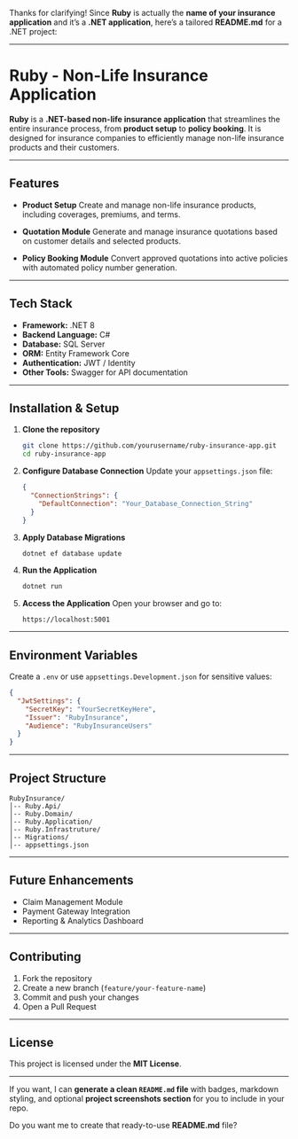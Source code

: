 Thanks for clarifying! Since **Ruby** is actually the **name of your insurance application** and it’s a **.NET application**, here’s a tailored **README.md** for a .NET project:

---

# Ruby - Non-Life Insurance Application

**Ruby** is a **.NET-based non-life insurance application** that streamlines the entire insurance process, from **product setup** to **policy booking**. It is designed for insurance companies to efficiently manage non-life insurance products and their customers.

---

## **Features**

- **Product Setup**
  Create and manage non-life insurance products, including coverages, premiums, and terms.

- **Quotation Module**
  Generate and manage insurance quotations based on customer details and selected products.

- **Policy Booking Module**
  Convert approved quotations into active policies with automated policy number generation.

---

## **Tech Stack**

- **Framework:** .NET 8
- **Backend Language:** C#
- **Database:** SQL Server
- **ORM:** Entity Framework Core
- **Authentication:** JWT / Identity
- **Other Tools:** Swagger for API documentation

---

## **Installation & Setup**

1. **Clone the repository**

   ```bash
   git clone https://github.com/yourusername/ruby-insurance-app.git
   cd ruby-insurance-app
   ```

2. **Configure Database Connection**
   Update your `appsettings.json` file:

   ```json
   {
     "ConnectionStrings": {
       "DefaultConnection": "Your_Database_Connection_String"
     }
   }
   ```

3. **Apply Database Migrations**

   ```bash
   dotnet ef database update
   ```

4. **Run the Application**

   ```bash
   dotnet run
   ```

5. **Access the Application**
   Open your browser and go to:

   ```
   https://localhost:5001
   ```

---

## **Environment Variables**

Create a `.env` or use `appsettings.Development.json` for sensitive values:

```json
{
  "JwtSettings": {
    "SecretKey": "YourSecretKeyHere",
    "Issuer": "RubyInsurance",
    "Audience": "RubyInsuranceUsers"
  }
}
```

---

## **Project Structure**

```
RubyInsurance/
│-- Ruby.Api/
│-- Ruby.Domain/
│-- Ruby.Application/
│-- Ruby.Infrastruture/
│-- Migrations/
│-- appsettings.json
```

---

## **Future Enhancements**

- Claim Management Module
- Payment Gateway Integration
- Reporting & Analytics Dashboard

---

## **Contributing**

1. Fork the repository
2. Create a new branch (`feature/your-feature-name`)
3. Commit and push your changes
4. Open a Pull Request

---

## **License**

This project is licensed under the **MIT License**.

---

If you want, I can **generate a clean `README.md` file** with badges, markdown styling, and optional **project screenshots section** for you to include in your repo.

Do you want me to create that ready-to-use **README.md** file?
